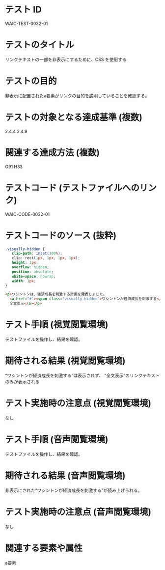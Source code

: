 # テスト ID
WAIC-TEST-0032-01

# テストのタイトル
リンクテキストの一部を非表示にするために、CSS を使用する

# テストの目的
非表示に配置されたa要素がリンクの目的を説明していることを確認する。

# テストの対象となる達成基準 (複数)
2.4.4
2.4.9

# 関連する達成方法 (複数)
G91
H33

# テストコード (テストファイルへのリンク)
WAIC-CODE-0032-01

# テストコードのソース (抜粋)
```css
.visually-hidden {
   clip-path: inset(100%);
   clip: rect(1px, 1px, 1px, 1px);
   height: 1px;
   overflow: hidden;
   position: absolute;
   white-space: nowrap;
   width: 1px;
}
```

```html
<p>ワシントンは、経済成長を刺激する計画を発表しました。
  <a href="#"><span class="visually-hidden">ワシントンが経済成長を刺激する</span>
  全文表示</a></p>
```

# テスト手順 (視覚閲覧環境)
テストファイルを操作し、結果を確認。

# 期待される結果 (視覚閲覧環境)
“ワシントンが経済成長を刺激する”は表示されず、
“全文表示”のリンクテキストのみが表示される

# テスト実施時の注意点 (視覚閲覧環境)
なし

# テスト手順 (音声閲覧環境)
テストファイルを操作し、結果を確認。

# 期待される結果 (音声閲覧環境)
非表示にされた“ワシントンが経済成長を刺激する”が読み上げられる。

# テスト実施時の注意点 (音声閲覧環境)
なし

# 関連する要素や属性
a要素
